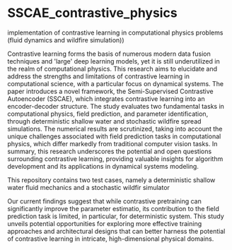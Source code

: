 # SSCAE_contrastive_physics
implementation of contrastive learning in computational physics problems (fluid dynamics and wildfire simulation))


Contrastive learning forms the basis of numerous modern data fusion techniques and 'large' deep learning models, yet it is still underutilized in the realm of computational physics. This research aims to elucidate and address the strengths and limitations of contrastive learning in computational science, with a particular focus on dynamical systems. The paper introduces a novel framework, the Semi-Supervised Contrastive Autoencoder (SSCAE), which integrates contrastive learning into an encoder-decoder structure. The study evaluates two fundamental tasks in computational physics, field prediction, and parameter identification, through deterministic shallow water and stochastic wildfire spread simulations. The numerical results are scrutinized, taking into account the unique challenges associated with field prediction tasks in computational physics, which differ markedly from traditional computer vision tasks. In summary, this research underscores the potential and open questions surrounding contrastive learning, providing valuable insights for algorithm development and its applications in dynamical systems modeling.

This repository contains two test cases, namely a deterministic shallow water fluid mechanics and a stochastic wildfir simulator 

Our current findings suggest that while contrastive pretraining can significantly improve the parameter estimatio, its contribution to the field prediction task is limited, in particular, for deterministic system. This study unveils potential opportunities for exploring more effective training approaches and architectural designs that can better harness the potential of contrastive learning in intricate, high-dimensional physical domains.
